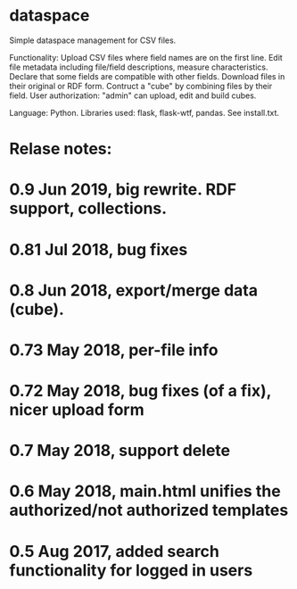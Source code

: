 # dataspace
Simple dataspace management for CSV files.

Functionality:
Upload CSV files where field names are on the first line.
Edit file metadata including file/field descriptions, measure characteristics.
Declare that some fields are compatible with other fields.
Download files in their original or RDF form.
Contruct a "cube" by combining files by their field.
User authorization: "admin" can upload, edit and build cubes.

Language: Python. Libraries used: flask, flask-wtf, pandas. See install.txt.

# Relase notes:
# 0.9 Jun 2019, big rewrite. RDF support, collections.
# 0.81 Jul 2018, bug fixes
# 0.8 Jun 2018, export/merge data (cube).
# 0.73 May 2018, per-file info
# 0.72 May 2018, bug fixes (of a fix), nicer upload form
# 0.7 May 2018, support delete
# 0.6 May 2018, main.html unifies the authorized/not authorized templates
# 0.5 Aug 2017, added search functionality for logged in users
